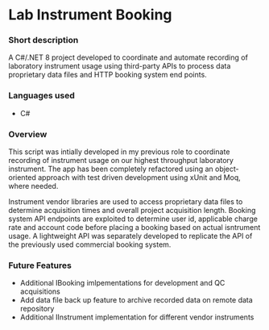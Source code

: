 # Lab Instrument Booking

### Short description

A C#/.NET 8 project developed to coordinate and automate recording of laboratory instrument usage using third-party APIs to process data proprietary data files and HTTP booking system end points.

### Languages used

- C#

### Overview

This script was intially developed in my previous role to coordinate recording of instrument usage on our highest throughput laboratory instrument. The app has been completely refactored using an object-oriented approach with test driven development using xUnit and Moq, where needed.

Instrument vendor libraries are used to access proprietary data files to determine acquisition times and overall project acquisition length. Booking system API endpoints are exploited to determine user id, applicable charge rate and account code before placing a booking based on actual isntrument usage. A lightweight API was separately developed to replicate the API of the previously used commercial booking system.

### Future Features

- Additional IBooking imlpementations for development and QC acquisitions
- Add data file back up feature to archive recorded data on remote data repository
- Additional IInstrument implementation for different vendor instruments
